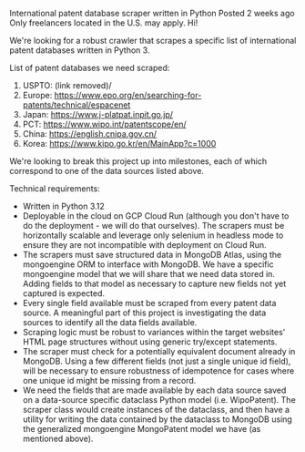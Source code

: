 International patent database scraper written in Python
Posted 2 weeks ago
Only freelancers located in the U.S. may apply.
Hi!

We're looking for a robust crawler that scrapes a specific list of international patent databases written in Python 3.

List of patent databases we need scraped:
1. USPTO: (link removed)/
2. Europe: https://www.epo.org/en/searching-for-patents/technical/espacenet
3. Japan: https://www.j-platpat.inpit.go.jp/
4. PCT: https://www.wipo.int/patentscope/en/
5. China: https://english.cnipa.gov.cn/
6. Korea: https://www.kipo.go.kr/en/MainApp?c=1000

We're looking to break this project up into milestones, each of which correspond to one of the data sources listed above.

Technical requirements:
- Written in Python 3.12
- Deployable in the cloud on GCP Cloud Run (although you don't have to do the deployment - we will do that ourselves). The scrapers must be horizontally scalable and leverage only selenium in headless mode to ensure they are not incompatible with deployment on Cloud Run.
- The scrapers must save structured data in MongoDB Atlas, using the mongoengine ORM to interface with MongoDB. We have a specific mongoengine model that we will share that we need data stored in. Adding fields to that model as necessary to capture new fields not yet captured is expected.
- Every single field available must be scraped from every patent data source. A meaningful part of this project is investigating the data sources to identify all the data fields available.
- Scraping logic must be robust to variances within the target websites' HTML page structures without using generic try/except statements.
- The scraper must check for a potentially equivalent document already in MongoDB. Using a few different fields (not just a single unique id field), will be necessary to ensure robustness of idempotence for cases where one unique id might be missing from a record.
- We need the fields that are made available by each data source saved on a data-source specific dataclass Python model (i.e. WipoPatent). The scraper class would create instances of the dataclass, and then have a utility for writing the data contained by the dataclass to MongoDB using the generalized mongoengine MongoPatent model we have (as mentioned above).

